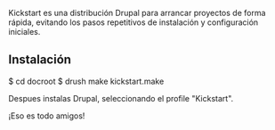 Kickstart es una distribución Drupal para arrancar proyectos de forma rápida, 
evitando los pasos repetitivos de instalación y configuración iniciales.

Instalación
-----------

$ cd docroot
$ drush make kickstart.make

Despues instalas Drupal, seleccionando el profile "Kickstart". 

¡Eso es todo amigos!

